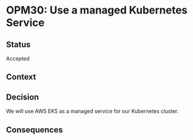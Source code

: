 # OPM30: Use a managed Kubernetes Service

## Status
Accepted

## Context

## Decision
We will use AWS EKS as a managed service for our Kubernetes cluster.

## Consequences